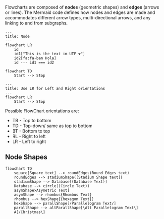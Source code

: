 Flowcharts are composed of **nodes** (geometric shapes) and **edges** (arrows or lines). The Mermaid code defines how nodes and edges are made and accommodates different arrow types, multi-directional arrows, and any linking to and from subgraphs.

```mermaid
---
title: Node
---
flowchart LR
    id
    id1["This is the text in UTF ❤"]
    id2[fa:fa-ban Hola]
    id --- id1 === id2
```


```mermaid
flowchart TD
    Start --> Stop
```

```mermaid
---
title: Use LR for Left and Right orientations
---
flowchart LR
    Start --> Stop
```

Possible FlowChart orientations are:
- TB - Top to bottom
- TD - Top-down/ same as top to bottom
- BT - Bottom to top
- RL - Right to left
- LR - Left to right

## Node Shapes
```mermaid
flowchart TD
	square[Square text] --> roundEdges(Round Edges text)
	roundEdges --> stadiumShape([Stadium Shape text])
	stadiumShape --> Database[(Database Text)]
	Database --> circle((Circle Text))
	asymShape>Asymetric Text]
	asymShape --> rhombus{Rhombus Text}
	rhombus --> hexShape{{hexagon Text}}
	hexShape --> parallShape[/Parallelogram Text/]
	parallShape --> altParallShape[\Alt Parallelogram Text\]
	A[/Christmas\]
```




